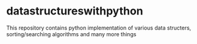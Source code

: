 # datastructureswithpython

This repository contains python implementation of various data structers, sorting/searching algorithms and many more things
